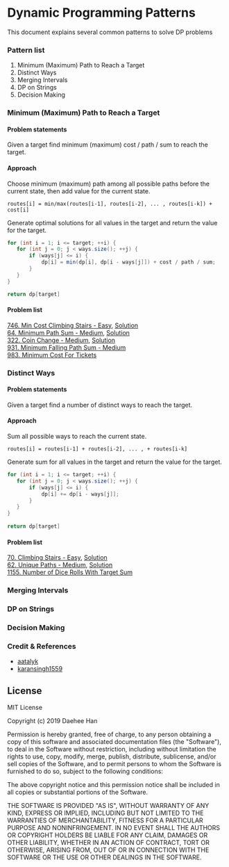 Dynamic Programming Patterns
===================================
This document explains several common patterns to solve DP problems

### Pattern list
1. Minimum (Maximum) Path to Reach a Target
2. Distinct Ways
3. Merging Intervals
4. DP on Strings
5. Decision Making

### Minimum (Maximum) Path to Reach a Target

#### Problem statements
Given a target find minimum (maximum) cost / path / sum to reach the target.

#### Approach
Choose minimum (maximum) path among all possible paths before the current state, then add value for the current state.

    routes[i] = min/max(routes[i-1], routes[i-2], ... , routes[i-k]) + cost[i]

Generate optimal solutions for all values in the target and return the value for the target.

```java
for (int i = 1; i <= target; ++i) {
   for (int j = 0; j < ways.size(); ++j) {
       if (ways[j] <= i) {
           dp[i] = min(dp[i], dp[i - ways[j]]) + cost / path / sum;
       }
   }
}

return dp[target]
```
#### Problem list
[746. Min Cost Climbing Stairs - Easy][100], [Solution][101]\
[64. Minimum Path Sum - Medium][102], [Solution][103]\
[322. Coin Change - Medium][104], [Solution][105]\
[931. Minimum Falling Path Sum - Medium][106]\
[983. Minimum Cost For Tickets][108]

### Distinct Ways

#### Problem statements
Given a target find a number of distinct ways to reach the target.

#### Approach
Sum all possible ways to reach the current state.

    routes[i] = routes[i-1] + routes[i-2], ... , + routes[i-k]

Generate sum for all values in the target and return the value for the target.

```java
for (int i = 1; i <= target; ++i) {
   for (int j = 0; j < ways.size(); ++j) {
       if (ways[j] <= i) {
           dp[i] += dp[i - ways[j]];
       }
   }
}
 
return dp[target]
```

#### Problem list
[70. Climbing Stairs - Easy][200]\, [Solution][201]\
[62. Unique Paths - Medium][202]\, [Solution][203]\
[1155. Number of Dice Rolls With Target Sum][204]


### Merging Intervals

### DP on Strings

### Decision Making


### Credit & References
* [aatalyk][1000]
* [karansingh1559][1001]


License
-------
MIT License

Copyright (c) 2019 Daehee Han

Permission is hereby granted, free of charge, to any person obtaining a copy
of this software and associated documentation files (the "Software"), to deal
in the Software without restriction, including without limitation the rights
to use, copy, modify, merge, publish, distribute, sublicense, and/or sell
copies of the Software, and to permit persons to whom the Software is
furnished to do so, subject to the following conditions:

The above copyright notice and this permission notice shall be included in all
copies or substantial portions of the Software.

THE SOFTWARE IS PROVIDED "AS IS", WITHOUT WARRANTY OF ANY KIND, EXPRESS OR
IMPLIED, INCLUDING BUT NOT LIMITED TO THE WARRANTIES OF MERCHANTABILITY,
FITNESS FOR A PARTICULAR PURPOSE AND NONINFRINGEMENT. IN NO EVENT SHALL THE
AUTHORS OR COPYRIGHT HOLDERS BE LIABLE FOR ANY CLAIM, DAMAGES OR OTHER
LIABILITY, WHETHER IN AN ACTION OF CONTRACT, TORT OR OTHERWISE, ARISING FROM,
OUT OF OR IN CONNECTION WITH THE SOFTWARE OR THE USE OR OTHER DEALINGS IN THE
SOFTWARE.


[//]: <First_Pattern>
[100]: https://leetcode.com/problems/min-cost-climbing-stairs/
[101]: https://github.com/booknara/playground/blob/master/src/main/java/com/booknara/problem/dp/MinCostClimbStairs.java
[102]: https://leetcode.com/problems/minimum-path-sum/
[103]: https://github.com/booknara/playground/blob/master/src/main/java/com/booknara/problem/dp/MinimumPathSum.java
[104]: https://leetcode.com/problems/coin-change/
[105]: https://github.com/booknara/playground/blob/master/src/main/java/com/booknara/problem/dp/CoinChange.java
[106]: https://leetcode.com/problems/minimum-falling-path-sum/
[108]: https://leetcode.com/problems/minimum-cost-for-tickets/

[//]: <Second_Pattern>
[200]: https://leetcode.com/problems/climbing-stairs/
[201]: https://github.com/booknara/playground/blob/master/src/main/java/com/booknara/problem/dp/ClimbingStairs.java
[202]: https://leetcode.com/problems/unique-paths/
[203]: https://github.com/booknara/playground/blob/master/src/main/java/com/booknara/problem/dp/UniquePaths.java 
[204]: https://leetcode.com/problems/number-of-dice-rolls-with-target-sum/

[//]: <Pattern_reference>
[1000]: https://leetcode.com/discuss/general-discussion/458695/dynamic-programming-patterns 
[1001]: https://leetcode.com/discuss/general-discussion/491522/dynamic-programming-questions-thread
